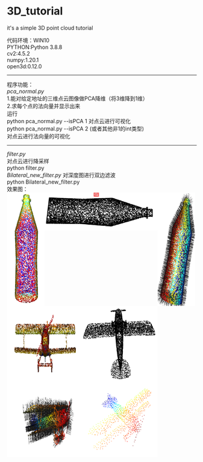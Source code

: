# 3D_tutorial
it's a simple 3D point cloud tutorial  

代码环境：WIN10  
PYTHON:Python 3.8.8  
cv2:4.5.2  
numpy:1.20.1  
open3d:0.12.0  
***  
程序功能：  
*pca_normal.py*  
1.能对给定地址的三维点云图像做PCA降维（将3维降到1维）  
2.求每个点的法向量并显示出来  
运行  
python pca_normal.py --isPCA  1
对点云进行可视化  
python pca_normal.py --isPCA 2 (或者其他非1的int类型)  
对点云进行法向量的可视化
***  
*filter.py*  
对点云进行降采样  
python filter.py  
*Bilateral_new_filter.py*
对深度图进行双边滤波  
python Bilateral_new_filter.py  
效果图：  
<a href="url"><img src="image/botton.png" align="left" height="300" width="100" ></a>
<a href="url"><img src="image/botton_PCA.png" align="left" height="100" width="300" ></a>
<a href="url"><img src="image/botton_normal.png" align="left" height="300" width="100" ></a>
<a href="url"><img src="image/plane_truth.png" align="left" height="200" width="200" ></a>
<a href="url"><img src="image/plane_PCA.png" align="left" height="200" width="200" ></a>
<a href="url"><img src="image/plane_normal.png" align="left" height="200" width="200" ></a>
<a href="url"><img src="image/plane_filter.png" align="left" height="200" width="200" ></a>


